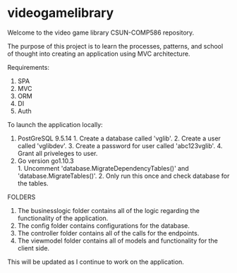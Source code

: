 # videogamelibrary

Welcome to the video game library CSUN-COMP586 repository.

The purpose of this project is to learn the processes, patterns, and
school of thought into creating an application using MVC architecture.

Requirements:
  1.  SPA
  2.  MVC
  3.  ORM
  4.  DI
  5.  Auth

To launch the application locally:
  1.  PostGreSQL 9.5.14
    1.  Create a database called 'vglib'.
    2.  Create a user called 'vglibdev'.
    3.  Create a password for user called 'abc123vglib'.
    4.  Grant all priveleges to user.
  2.  Go version go1.10.3    
    1.  Uncomment 'database.MigrateDependencyTables()' and 'database.MigrateTables()'.
    2.  Only run this once and check database for the tables.

FOLDERS
  1.  The businesslogic folder contains all of the logic regarding the functionality of the application.
  2.  The config folder contains configurations for the database.
  3.  The controller folder contains all of the calls for the endpoints.
  4.  The viewmodel folder contains all of models and functionality for the client side.  

This will be updated as I continue to work on the application.
